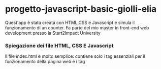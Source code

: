 # progetto-javascript-basic-giolli-elia

Quest'app è stata creata con HTML,CSS e Javascript e simula il funzionamento di un counter. 
Fa parte del mio master in front-end web development presso la Start2Impact University


<h3>Spiegazione dei file HTML, CSS E Javascript</h3>

Il file index.html è molto semplice: contiene solo i tag essenziali per il funzionamento della pagina web e i tag <style> e <script> per il corretto utilizzo dei file style.css e main.js

il file style.css contiente alcuni stili di base per la pagina web come il background-color e il selettore universale *{}. Questo file contiene inoltre le classi create con javascript che servono a stilizzare tutto ciò che ho creato all'interno del file main.js

IL file main.js è il vero succo di quest'app poiché mi ha permesso di mettermi alla prova con la creazione di tag html e classi css utilizzando solamente proprietà javascript. Alla fine sono presenti le funzioni con gli eventi per far funzionare il counter nel modo corretto.


<h3>come funziona il progetto?</h3>

Il funzionamento del counter è molto semplice: ci sono tre pulsanti, rispettivamente per l'incremento, il decremento e il reset del valore che troverete a schermo. Cliccando uno dei pulsanti potrete vedere il valore del counter aumentare o diminuire. Oppure premendo quello al centro potrete riportare il valore a 0
